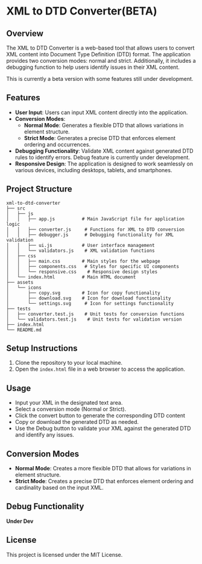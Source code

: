 # XML to DTD Converter(BETA)

## Overview
The XML to DTD Converter is a web-based tool that allows users to convert XML content into Document Type Definition (DTD) format. The application provides two conversion modes: normal and strict. Additionally, it includes a debugging function to help users identify issues in their XML content.

This is currently a beta version with some features still under development.

## Features
- **User Input**: Users can input XML content directly into the application.
- **Conversion Modes**: 
    - **Normal Mode**: Generates a flexible DTD that allows variations in element structure.
    - **Strict Mode**: Generates a precise DTD that enforces element ordering and occurrences.
- **Debugging Functionality**: Validate XML content against generated DTD rules to identify errors. Debug feature is currently under development.
- **Responsive Design**: The application is designed to work seamlessly on various devices, including desktops, tablets, and smartphones.

## Project Structure
```
xml-to-dtd-converter
├── src
│   ├── js
│   │   ├── app.js          # Main JavaScript file for application logic
│   │   ├── converter.js     # Functions for XML to DTD conversion
│   │   ├── debugger.js      # Debugging functionality for XML validation
│   │   ├── ui.js           # User interface management
│   │   └── validators.js    # XML validation functions
│   ├── css
│   │   ├── main.css        # Main styles for the webpage
│   │   ├── components.css   # Styles for specific UI components
│   │   └── responsive.css    # Responsive design styles
│   └── index.html          # Main HTML document
├── assets
│   └── icons
│       ├── copy.svg        # Icon for copy functionality
│       ├── download.svg    # Icon for download functionality
│       └── settings.svg     # Icon for settings functionality
├── tests
│   ├── converter.test.js    # Unit tests for conversion functions
│   └── validators.test.js    # Unit tests for validation version 
├── index.html
└── README.md
```

## Setup Instructions
1. Clone the repository to your local machine.
2. Open the `index.html` file in a web browser to access the application.

## Usage
- Input your XML in the designated text area.
- Select a conversion mode (Normal or Strict).
- Click the convert button to generate the corresponding DTD content
- Copy or download the generated DTD as needed.
- Use the Debug button to validate your XML against the generated DTD and identify any issues.

## Conversion Modes
- **Normal Mode**: Creates a more flexible DTD that allows for variations in element structure.
- **Strict Mode**: Creates a precise DTD that enforces element ordering and cardinality based on the input XML.

## Debug Functionality
**Under Dev**

## License
This project is licensed under the MIT License.